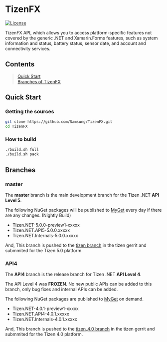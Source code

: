 # TizenFX

[![License](https://img.shields.io/badge/licence-Apache%202.0-brightgreen.svg?style=flat)](LICENSE)

TizenFX API, which allows you to access platform-specific features not covered by the generic .NET and Xamarin.Forms features, such as system information and status, battery status, sensor date, and account and connectivity services.

## Contents
> [Quick Start](#quick-start)  
> [Branches of TizenFX](#branches)  


## Quick Start
### Getting the sources
```bash
git clone https://github.com/Samsung/TizenFX.git
cd TizenFX
```
### How to build
```bash
./build.sh full
./build.sh pack 
```

## Branches
### master
The __master__ branch is the main development branch for the Tizen .NET __API Level 5__.

The following NuGet packages will be published to [MyGet](https://tizen.myget.org/gallery/dotnet) every day if there are any changes. (Nightly Build) 
* Tizen.NET-5.0.0-preview1-xxxxx
* Tizen.NET.API5-5.0.0.xxxxx
* Tizen.NET.Internals-5.0.0.xxxxx

And, This branch is pushed to the [tizen branch](https://git.tizen.org/cgit/platform/core/csapi/tizenfx/?h=tizen) in the tizen gerrit and submmited for the Tizen 5.0 platform.

### API4
The __API4__ branch is the release branch for Tizen .NET __API Level 4__. 

The API Level 4 was __FROZEN__. No new public APIs can be added to this branch, only bug fixes and internal APIs can be added.

The following NuGet packages are published to [MyGet](https://tizen.myget.org/gallery/dotnet) on demand.
* Tizen.NET-4.0.1-preview1-xxxxx
* Tizen.NET.API4-4.0.1.xxxxx
* Tizen.NET.Internals-4.0.1.xxxxx

And, This branch is pushed to the [tizen_4.0 branch](https://git.tizen.org/cgit/platform/core/csapi/tizenfx/?h=tizen_4.0) in the tizen gerrit and submmited for the Tizen 4.0 platform.
